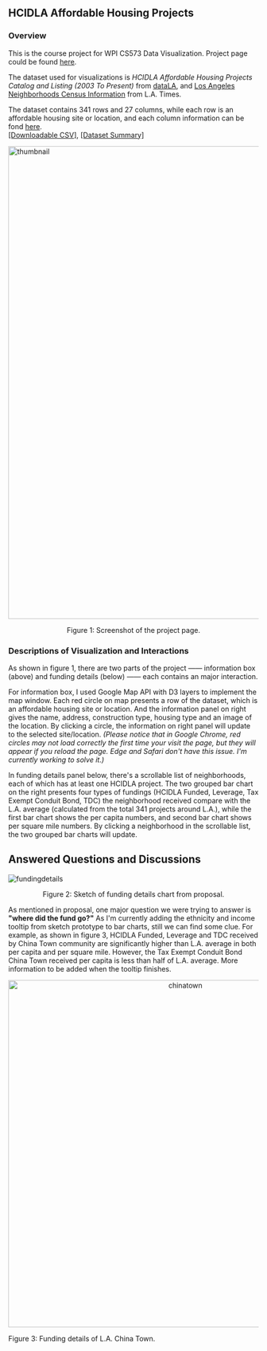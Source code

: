 ## HCIDLA Affordable Housing Projects

### Overview

This is the course project for WPI CS573 Data Visualization. Project page could be found [here](https://rainismz.github.io/data-visualization-project/).

The dataset used for visualizations is *HCIDLA Affordable Housing Projects Catalog and Listing (2003 To Present)* from [dataLA](https://data.lacity.org), and [Los Angeles Neighborhoods Census Information](http://maps.latimes.com/neighborhoods/neighborhood/list/) from L.A. Times.

The dataset contains 341 rows and 27 columns, while each row is an affordable housing site or location, and each column information can be fond [here](https://data.lacity.org/A-Livable-and-Sustainable-City/HCIDLA-Affordable-Housing-Projects-Catalog-And-Lis/u4mj-cwbz).
<br>[[Downloadable CSV]](https://data.lacity.org/api/views/u4mj-cwbz/rows.csv?accessType=DOWNLOAD), [[Dataset Summary]](https://bl.ocks.org/RainismZ/28059e87d7e8d312261a10d7e9fd6177)

<img width="949" alt="thumbnail" src="https://user-images.githubusercontent.com/22625369/32581590-7b0fe4f2-c4b8-11e7-981d-6d089edbcfeb.PNG">

<p align="center">Figure 1: Screenshot of the project page.</p>

### Descriptions of Visualization and Interactions

As shown in figure 1, there are two parts of the project —— information box (above) and funding details (below) —— each contains an major interaction. 

For information box, I used Google Map API with D3 layers to implement the map window. Each red circle on map presents a row of the dataset, which is an affordable housing site or location. And the information panel on right gives the name, address, construction type, housing type and an image of the location. By clicking a circle, the information on right panel will update to the selected site/location. *(Please notice that in Google Chrome, red circles may not load correctly the first time your visit the page, but they will appear if you reload the page. Edge and Safari don't have this issue. I'm currently working to solve it.)*

In funding details panel below, there's a scrollable list of neighborhoods, each of which has at least one HCIDLA project. The two grouped bar chart on the right presents four types of fundings (HCIDLA Funded, Leverage, Tax Exempt Conduit Bond, TDC) the neighborhood received compare with the L.A. average (calculated from the total 341 projects around L.A.), while the first bar chart shows the per capita numbers, and second bar chart shows per square mile numbers. By clicking a neighborhood in the scrollable list, the two grouped bar charts will update.

## Answered Questions and Discussions

![fundingdetails](https://user-images.githubusercontent.com/22625369/32584328-b7e8f67c-c4c5-11e7-96b8-4e65aaaed57d.jpg)
<p align="center">Figure 2: Sketch of funding details chart from proposal.</p>

As mentioned in proposal, one major question we were trying to answer is **"where did the fund go?"** As I'm currently adding the ethnicity and income tooltip from sketch prototype to bar charts, still we can find some clue. For example, as shown in figure 3, HCIDLA Funded, Leverage and TDC received by China Town community are significantly higher than L.A. average in both per capita and per square mile. However, the Tax Exempt Conduit Bond China Town received per capita is less than half of L.A. average. More information to be added when the tooltip finishes.

<p align="center">
  <img width="697" alt="chinatown" src="https://user-images.githubusercontent.com/22625369/32584686-b6d071c8-c4c7-11e7-9616-7eba61c95a8f.PNG">
  <p>Figure 3: Funding details of L.A. China Town.</p>
</p>
